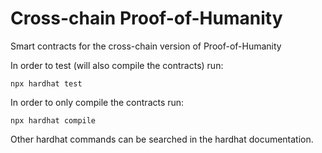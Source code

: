 # Cross-chain Proof-of-Humanity

Smart contracts for the cross-chain version of Proof-of-Humanity

In order to test (will also compile the contracts) run:

```shell
npx hardhat test
```

In order to only compile the contracts run:
```shell
npx hardhat compile
```

Other hardhat commands can be searched in the hardhat documentation.
